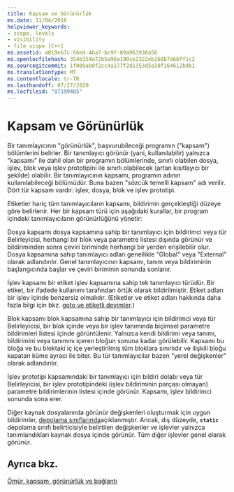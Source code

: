 ```yaml
---
title: Kapsam ve Görünürlük
ms.date: 11/04/2016
helpviewer_keywords:
- scope, levels
- visibility
- file scope [C++]
ms.assetid: a019eb7c-66ed-46a7-bc9f-89a963930a56
ms.openlocfilehash: 354b354a72b5a96a190ce2322eb160b7d6bff1c2
ms.sourcegitcommit: 1f009ab0f2cc4a177f2d1353d5a38f164612bdb1
ms.translationtype: MT
ms.contentlocale: tr-TR
ms.lasthandoff: 07/27/2020
ms.locfileid: "87199405"
---
```

# <a name="scope-and-visibility"></a>Kapsam ve Görünürlük

Bir tanımlayıcının "görünürlük", başvurubileceği programın ("kapsam") bölümlerini belirler. Bir tanımlayıcı görünür (yani, kullanılabilir) yalnızca "kapsamı" ile dahil olan bir programın bölümlerinde, sınırlı olabilen dosya, işlev, blok veya işlev prototipini ile sınırlı olabilecek (artan kısıtlayıcı bir şekilde) olabilir. Bir tanımlayıcının kapsamı, programın adının kullanılabileceği bölümüdür. Buna bazen "sözcük temelli kapsam" adı verilir. Dört tür kapsam vardır: işlev, dosya, blok ve işlev prototipi.

Etiketler hariç tüm tanımlayıcıların kapsamı, bildirimin gerçekleştiği düzeye göre belirlenir. Her bir kapsam türü için aşağıdaki kurallar, bir program içindeki tanımlayıcıların görünürlüğünü yönetir:

Dosya kapsamı dosya kapsamına sahip bir tanımlayıcı için bildirimci veya tür Belirleyicisi, herhangi bir blok veya parametre listesi dışında görünür ve bildiriminden sonra çeviri biriminde herhangi bir yerden erişilebilir olur. Dosya kapsamına sahip tanımlayıcı adları genellikle "Global" veya "External" olarak adlandırılır. Genel tanımlayıcının kapsamı, tanım veya bildiriminin başlangıcında başlar ve çeviri biriminin sonunda sonlanır.

İşlev kapsamı bir etiket işlev kapsamına sahip tek tanımlayıcı türüdür. Bir etiket, bir ifadede kullanımı tarafından örtük olarak bildirilmiştir. Etiket adları bir işlev içinde benzersiz olmalıdır. (Etiketler ve etiket adları hakkında daha fazla bilgi için bkz. [goto ve etiketli deyimler](../c-language/goto-and-labeled-statements-c.md).)

Blok kapsamı blok kapsamına sahip bir tanımlayıcı için bildirimci veya tür Belirleyicisi, bir blok içinde veya bir işlev tanımında biçimsel parametre bildirimleri listesi içinde görüntülenir. Yalnızca kendi bildirimi veya tanımı, bildirimini veya tanımını içeren bloğun sonuna kadar görülebilir. Kapsamı bu bloğa ve bu bloktaki iç içe yerleştirilmiş tüm bloklara sınırlıdır ve ilişkili bloğu kapatan küme ayracı ile biter. Bu tür tanımlayıcılar bazen "yerel değişkenler" olarak adlandırılır.

İşlev prototipi kapsamındaki bir tanımlayıcı için bildiri dolabı veya tür Belirleyicisi, bir işlev prototipindeki (işlev bildiriminin parçası olmayan) parametre bildirimlerinin listesi içinde görünür. Kapsamı, işlev bildirimci sonunda sona erer.

Diğer kaynak dosyalarında görünür değişkenleri oluşturmak için uygun bildirimler, [depolama sınıflarında](../c-language/c-storage-classes.md)açıklanmıştır. Ancak, dış düzeyde, **`static`** depolama sınıfı belirticisiyle belirtilen değişkenler ve işlevler yalnızca tanımlandıkları kaynak dosya içinde görünür. Tüm diğer işlevler genel olarak görünür.

## <a name="see-also"></a>Ayrıca bkz.

[Ömür, kapsam, görünürlük ve bağlantı](../c-language/lifetime-scope-visibility-and-linkage.md)
